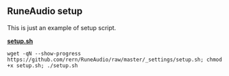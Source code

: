 RuneAudio setup
---

This is just an example of setup script. 

[**setup.sh**](https://github.com/rern/RuneAudio/blob/master/_settings/setup.sh)
```
wget -qN --show-progress https://github.com/rern/RuneAudio/raw/master/_settings/setup.sh; chmod +x setup.sh; ./setup.sh
```
